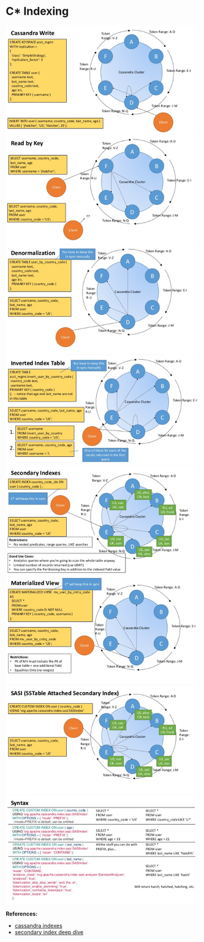 # C* Indexing

<p align="center">
  <img src="../images/d41d8cd98f00b01.jpg" />
  <img src="../images/d41d8cd98f00b02.jpg" />
  <img src="../images/d41d8cd98f00b03.jpg" />
  <img src="../images/d41d8cd98f00b04.jpg" />
  <img src="../images/d41d8cd98f00b05.jpg" />
  <img src="../images/d41d8cd98f00b06.jpg" />
  <img src="../images/d41d8cd98f00b07.jpg" />
  <img src="../images/d41d8cd98f00b08.jpg" />
</p>

**References:**
- [cassandra indexes](https://pantheon.io/sites/default/files/Cassandra_main.png)
- [secondary index deep dive](https://www.datastax.com/dev/blog/cassandra-native-secondary-index-deep-dive)
